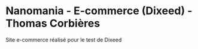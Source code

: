 # Nanomania - E-commerce (Dixeed) - Thomas Corbières
 Site e-commerce réalisé pour le test de Dixeed

